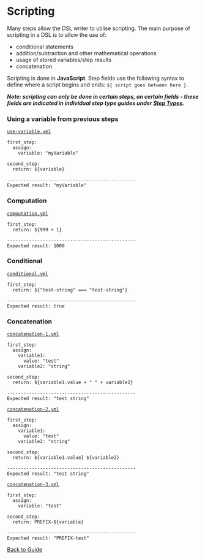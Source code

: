 # Scripting

Many steps allow the DSL writer to utilise scripting. The main purpose of scripting in a DSL is to allow the use of:

* conditional statements
* addition/subtraction and other mathematical operations
* usage of stored variables/step results
* concatenation

Scripting is done in **JavaScript**. Step fields use the following syntax to define where a script begins and ends: `${ script goes between here }`.

***Note: scripting can only be done in certain steps, on certain fields - these fields are indicated in individual step type guides under [Step Types](../GUIDE.md#Step-types).*** 

### Using a variable from previous steps

[`use-variable.yml`](../../DSL/GET/scripting/use-variable.yml)

```
first_step:
  assign:
    variable: "myVariable"

second_step:
  return: ${variable}
    
-----------------------------------------------
Expected result: "myVariable" 
```

### Computation

[`computation.yml`](../../DSL/GET/scripting/computation.yml)

```
first_step:
  return: ${999 + 1}
    
-----------------------------------------------
Expected result: 1000 
```

### Conditional

[`conditional.yml`](../../DSL/GET/scripting/conditional.yml)

```
first_step:
  return: ${"test-string" === "test-string"}
    
-----------------------------------------------
Expected result: true 
```

### Concatenation

[`concatenation-1.yml`](../../DSL/GET/scripting/concatenation-1.yml)

```
first_step:
  assign:
    variable1:
      value: "test"
    variable2: "string"

second_step:
  return: ${variable1.value + " " + variable2}
    
-----------------------------------------------
Expected result: "test string" 
```

[`concatenation-2.yml`](../../DSL/GET/scripting/concatenation-2.yml)

```
first_step:
  assign:
    variable1:
      value: "test"
    variable2: "string"

second_step:
  return: ${variable1.value} ${variable2}
    
-----------------------------------------------
Expected result: "test string" 
```

[`concatenation-3.yml`](../../DSL/GET/scripting/concatenation-3.yml)

```
first_step:
  assign:
    variable: "test"

second_step:
  return: PREFIX-${variable}
    
-----------------------------------------------
Expected result: "PREFIX-test" 
```

[Back to Guide](../GUIDE.md#Writing-DSL-files)
